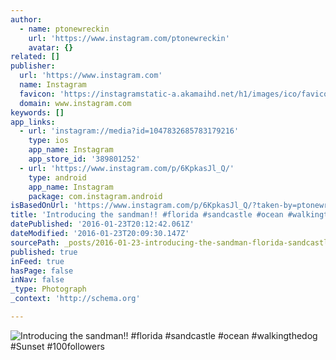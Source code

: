 ```yaml
---
author:
  - name: ptonewreckin
    url: 'https://www.instagram.com/ptonewreckin'
    avatar: {}
related: []
publisher:
  url: 'https://www.instagram.com'
  name: Instagram
  favicon: 'https://instagramstatic-a.akamaihd.net/h1/images/ico/favicon.ico/7cdab0872b15.ico'
  domain: www.instagram.com
keywords: []
app_links:
  - url: 'instagram://media?id=1047832685783179216'
    type: ios
    app_name: Instagram
    app_store_id: '389801252'
  - url: 'https://www.instagram.com/p/6KpkasJl_Q/'
    type: android
    app_name: Instagram
    package: com.instagram.android
isBasedOnUrl: 'https://www.instagram.com/p/6KpkasJl_Q/?taken-by=ptonewreckin'
title: 'Introducing the sandman!! #florida #sandcastle #ocean #walkingthedog #Sunset #100followers'
datePublished: '2016-01-23T20:12:42.061Z'
dateModified: '2016-01-23T20:09:30.147Z'
sourcePath: _posts/2016-01-23-introducing-the-sandman-florida-sandcastle-ocean-walki.md
published: true
inFeed: true
hasPage: false
inNav: false
_type: Photograph
_context: 'http://schema.org'

---
```

![Introducing the sandman&excl;&excl; &num;florida &num;sandcastle &num;ocean &num;walkingthedog &num;Sunset &num;100followers](https://scontent.cdninstagram.com/hphotos-xtf1/t51.2885-15/s640x640/sh0.08/e35/11821220_420937851426680_1267528872_n.jpg)